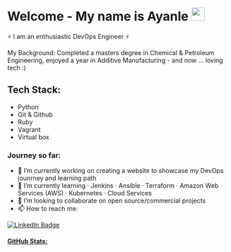 #  
<h1>
  Welcome - My name is Ayanle
  <img src="https://media.giphy.com/media/hvRJCLFzcasrR4ia7z/giphy.gif" width="30px"/>
</h1>

⚡ I am an enthusiastic DevOps Engineer ⚡ 

My Background: Completed a masters degree in Chemical & Petroleum Engineering, enjoyed a year in Additive Manufacturing - and now ... loving tech :) 

## Tech Stack:
- Python 
- Git & Github
- Ruby
- Vagrant
- Virtual box

### Journey so far:

- 🔭 I’m currently working on creating a website to showcase my DevOps jounrney and learning path 
- 🌱 I’m currently learning  · Jenkins · Ansible  · Terraform  · Amazon Web Services (AWS) · Kubernetes · Cloud Services 
- 👯 I’m looking to collaborate on open source/commercial projects 
- 📫 How to reach me: 

<div id="badges">
<a href="https://www.linkedin.com/in/ayanle-salad-1248191b6/">
<img src="https://img.shields.io/badge/LinkedIn-blue?style=for-the-badge&logo=linkedin&logoColor=white" alt="LinkedIn Badge"/>
</div>

#### GitHub Stats:

<img src="https://komarev.com/ghpvc/?username=ASalad42&color=brightgreen" alt=""/>

